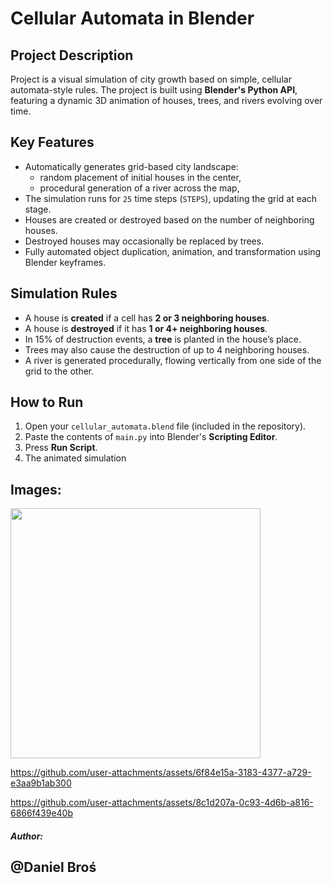 # Cellular Automata in Blender

## Project Description

Project is a visual simulation of city growth based on simple, cellular automata-style rules. The project is built using **Blender's Python API**, featuring a dynamic 3D animation of houses, trees, and rivers evolving over time.

## Key Features

- Automatically generates grid-based city landscape:
  - random placement of initial houses in the center,
  - procedural generation of a river across the map,
- The simulation runs for `25` time steps (`STEPS`), updating the grid at each stage.
- Houses are created or destroyed based on the number of neighboring houses.
- Destroyed houses may occasionally be replaced by trees.
- Fully automated object duplication, animation, and transformation using Blender keyframes.


## Simulation Rules

- A house is **created** if a cell has **2 or 3 neighboring houses**.
- A house is **destroyed** if it has **1 or 4+ neighboring houses**.
- In 15% of destruction events, a **tree** is planted in the house’s place.
- Trees may also cause the destruction of up to 4 neighboring houses.
- A river is generated procedurally, flowing vertically from one side of the grid to the other.

## How to Run

1. Open your `cellular_automata.blend` file (included in the repository).
2. Paste the contents of `main.py` into Blender's **Scripting Editor**.
3. Press **Run Script**.
4. The animated simulation

## Images: 

<img src="https://github.com/user-attachments/assets/3abd01ab-59d3-49ce-ad6d-6bcb7fe54ec7" width="400">


https://github.com/user-attachments/assets/6f84e15a-3183-4377-a729-e3aa9b1ab300

https://github.com/user-attachments/assets/8c1d207a-0c93-4d6b-a816-6866f439e40b

##### Author:
## @Daniel Broś